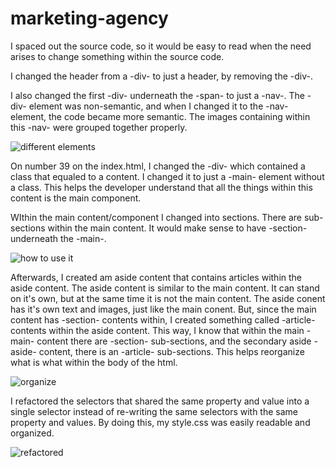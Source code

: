 # marketing-agency

I spaced out the source code, so it would be easy to read when the need arises to change something within the source code.

I changed the header from a -div- to just a header, by removing the -div-. 

I also changed the first -div- underneath the -span- to just a -nav-. The -div- element was non-semantic, and when I changed it to the -nav- element, the code became more semantic. The images containing within this -nav- were grouped together properly.

<img src="https://www.w3schools.com/html/img_sem_elements.gif" alt="different elements">

On number 39 on the index.html, I changed the -div- which contained a class that equaled to a content. I changed it to just a -main- element without a class. This helps the developer understand that all the things within this content is the main component.

WIthin the main content/component I changed into sections. There are sub-sections within the main content. It would make sense to have -section- underneath the -main-.

<img src="https://miro.medium.com/max/5628/1*VtY_Fs3cAigxw9blic8Ayg.jpeg" alt="how to use it">


Afterwards, I created am aside content that contains articles within the aside content. The aside content is similar to the main content. It can stand on it's own, but at the same time it is not the main content. The aside conent has it's own text and images, just like the main conent. But, since the main content has -section- contents within, I created something called -article- contents within the aside content. This way, I know that within the main -main- content there are -section- sub-sections, and the secondary aside -aside- content, there is an -article- sub-sections. This helps reorganize what is what within the body of the html. 

<img src="https://www.bluetext.com/wp-content/uploads/2016/07/marketing-image-1-2.jpg" alt="organize">

I refactored the selectors that shared the same property and value into a single selector instead of re-writing the same selectors with the same property and values. By doing this, my style.css was easily readable and organized. 

<img src="https://i.ytimg.com/vi/KfZlymzh2CA/hqdefault.jpg" alt="refactored">
